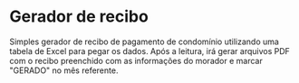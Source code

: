 # Gerador de recibo
Simples gerador de recibo de pagamento de condomínio utilizando uma tabela de Excel para pegar os dados.
Após a leitura, irá gerar arquivos PDF com o recibo preenchido com as informações do morador e marcar "GERADO" no mês referente.
